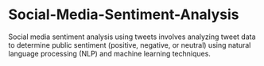 # Social-Media-Sentiment-Analysis
Social media sentiment analysis using tweets involves analyzing tweet data to determine public sentiment (positive, negative, or neutral) using natural language processing (NLP) and machine learning techniques.
